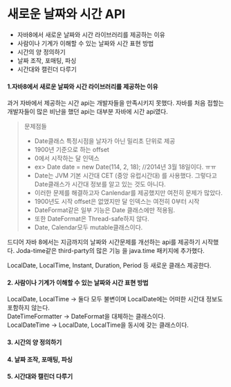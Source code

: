 새로운 날짜와 시간 API
=====
* 자바8에서 새로운 날짜와 시간 라이브러리를 제공하는 이유
* 사람이나 기계가 이해할 수 있는 날짜와 시간 표현 방법
* 시간의 양 정의하기
* 날짜 조작, 포매팅, 파싱
* 시간대와 캘린더 다루기

#### 1.자바8에서 새로운 날짜와 시간 라이브러리를 제공하는 이유
과거 자바에서 제공하는 시간 api는 개발자들을 만족시키지 못했다. 
자바를 처음 접할는 개발자들이 많은 비난을 했던 api는 대부분 자바에 시간 api였다.
> 문제점들 
> * Date클래스 특정시점을 날자가 아닌 밀리초 단위로 제공
> * 1900년 기준으로 하는 offset
> * 0에서 시작하는 달 인덱스
> * ex> Date date = new Date(114, 2, 18); //2014년 3월 18일이다. ㅠㅠ 
> * Date는 JVM 기본 시간대 CET (중앙 유럽시간대) 를 사용했다. 그렇다고 Date클래스가 시간대 정보를 알고 있는 것도 아니다.
> * 이러한 문제를 해결하고자 Canlendar를 제공했지만 여전히 문제가 많았다.
> * 1900년도 시작 offset은 없앴지만 달 인덱스는 여전히 0부터 시작
> * DateFormat같은 일부 기능은 Date 클래스에만 적용됨.
> * 또한 DateFormat은 Thread-safe하지 않다.
> * Date, Calendar모두 mutable클래스이다.

드디어 자바 8에서는 지금까지의 날짜와 시간문제를 개선하는 api를 제공하기 시작했다. Joda-time같은 third-party의 많은 기능
을 java.time 패키지에 추가했다.<br>

LocalDate, LocalTime, Instant, Duration, Period 등 새로운 클래스 제공한다.<br>

#### 2. 사람이나 기계가 이해할 수 있는 날짜와 시간 표현 방법
<p>
LocalDate, LocalTime -> 둘다 모두 불변이며 LocalDate에는 어떠한 시간대 정보도 포함하지 않는다.<br>
DateTimeFormatter -> DateFormat을 대체하는 클래스이다.<br>
LocalDateTime -> LocalDate, LocalTime을 동시에 갖는 클래스이다.<br>
</p>

#### 3. 시간의 양 정의하기
<p>

</p>

#### 4. 날짜 조작, 포매팅, 파싱

#### 5. 시간대와 캘린더 다루기
